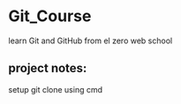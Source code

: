 # Git_Course
learn Git and GitHub from el zero web school
## project notes:
setup git clone using cmd
